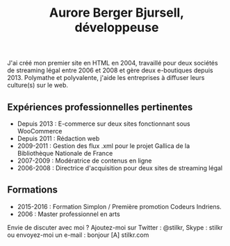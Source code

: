 
<html><header><h1>Aurore Berger Bjursell, développeuse</h1></header>
<main><p>J'ai créé mon premier site en HTML en 2004, travaillé pour deux sociétés de streaming légal entre 2006 et 2008 et gère deux e-boutiques depuis 2013. Polymathe et polyvalente, j'aide les entreprises à diffuser leurs culture(s) sur le web.</p>

<h2>Expériences professionnelles pertinentes</h2>
<ul>
<li>Depuis 2013 : E-commerce sur deux sites fonctionnant sous WooCommerce</li>
<li>Depuis 2011 : Rédaction web</li>
<li>2009-2011 : Gestion des flux .xml pour le projet Gallica de la Bibliothèque Nationale de France</li>
<li>2007-2009 : Modératrice de contenus en ligne</li>
<li>2006-2008 : Directrice d'acquisition pour deux sites de streaming légal</li>
</ul>
<h2>Formations</h2>
<ul>
<li>2015-2016 : Formation Simplon / Première promotion Codeurs Indriens.</li>
<li>2006 : Master professionnel en arts</li>
</ul></main>
<footer>Envie de discuter avec moi ? Ajoutez-moi sur Twitter : @stilkr, Skype : stilkr ou envoyez-moi un e-mail : bonjour [A] stilkr.com </footer>
</html>
